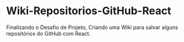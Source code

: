 # Wiki-Repositorios-GitHub-React
Finalizando o Desafio de Projeto, Criando uma Wiki para salvar alguns repositórios do GitHub com React.
